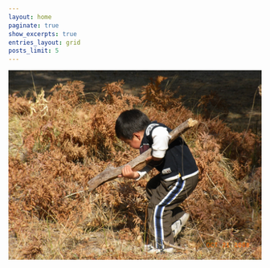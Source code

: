 ```yaml
---
layout: home
paginate: true
show_excerpts: true
entries_layout: grid
posts_limit: 5
---
```

![Justin](/assets/img/071020.JPG)
